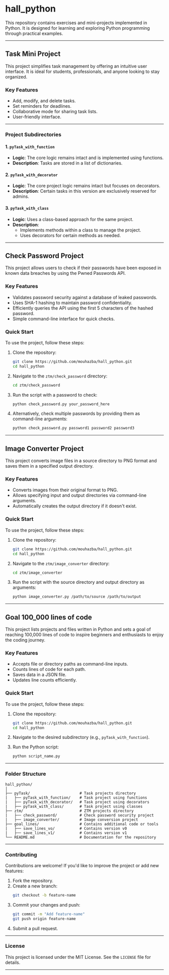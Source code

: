 # **hall_python**

This repository contains exercises and mini-projects implemented in Python. It is designed for learning and exploring Python programming through practical examples.

---

## **Task Mini Project**

This project simplifies task management by offering an intuitive user interface. It is ideal for students, professionals, and anyone looking to stay organized.

### **Key Features**
- Add, modify, and delete tasks.
- Set reminders for deadlines.
- Collaborative mode for sharing task lists.
- User-friendly interface.

---

### **Project Subdirectories**

#### 1. **`pyTask_with_function`**
   - **Logic**: The core logic remains intact and is implemented using functions.
   - **Description**: Tasks are stored in a list of dictionaries.

#### 2. **`pyTask_with_decorator`**
   - **Logic**: The core project logic remains intact but focuses on decorators.
   - **Description**: Certain tasks in this version are exclusively reserved for admins.

#### 3. **`pyTask_with_class`**
   - **Logic**: Uses a class-based approach for the same project.
   - **Description**:
     - Implements methods within a class to manage the project.
     - Uses decorators for certain methods as needed.

---

## **Check Password Project**

This project allows users to check if their passwords have been exposed in known data breaches by using the Pwned Passwords API.

### **Key Features**
- Validates password security against a database of leaked passwords.
- Uses SHA-1 hashing to maintain password confidentiality.
- Efficiently queries the API using the first 5 characters of the hashed password.
- Simple command-line interface for quick checks.

### **Quick Start**

To use the project, follow these steps:

1. Clone the repository:
   ```bash
   git clone https://github.com/mouhazba/hall_python.git
   cd hall_python
   ```

2. Navigate to the `ztm/check_password` directory:
   ```bash
   cd ztm/check_password
   ```

3. Run the script with a password to check:
   ```bash
   python check_password.py your_password_here
   ```

4. Alternatively, check multiple passwords by providing them as command-line arguments:
   ```bash
   python check_password.py password1 password2 password3
   ```

---

## **Image Converter Project**

This project converts image files in a source directory to PNG format and saves them in a specified output directory.

### **Key Features**
- Converts images from their original format to PNG.
- Allows specifying input and output directories via command-line arguments.
- Automatically creates the output directory if it doesn't exist.

### **Quick Start**

To use the project, follow these steps:

1. Clone the repository:
   ```bash
   git clone https://github.com/mouhazba/hall_python.git
   cd hall_python
   ```

2. Navigate to the `ztm/image_converter` directory:
   ```bash
   cd ztm/image_converter
   ```

3. Run the script with the source directory and output directory as arguments:
   ```bash
   python image_converter.py /path/to/source /path/to/output
   ```

---

## **Goal 100_000 lines of code**

This project lists projects and files written in Python and sets a goal of reaching 100,000 lines of code to inspire beginners and enthusiasts to enjoy the coding journey.

### **Key Features**
- Accepts file or directory paths as command-line inputs.
- Counts lines of code for each path.
- Saves data in a JSON file.
- Updates line counts efficiently.

### **Quick Start**

To use the project, follow these steps:

1. Clone the repository:
   ```bash
   git clone https://github.com/mouhazba/hall_python.git
   cd hall_python
   ```

2. Navigate to the desired subdirectory (e.g., `pyTask_with_function`).

3. Run the Python script:
   ```bash
   python script_name.py
   ```

---

### **Folder Structure**

```
hall_python/
│
├── pyTask/                      # Task projects directory
|   ├── pyTask_with_function/    # Task project using functions
|   ├── pyTask_with_decorator/   # Task project using decorators
|   ├── pyTask_with_class/       # Task project using classes
├── ztm/                         # ZTM projects directory
|   ├── check_password/          # Check password security project
|   ├── image_converter/         # Image conversion project
├── goal_lines/                  # Contains additional code or tools
|   ├── save_lines_vo/           # Contains version v0
|   ├── save_lines_v1/           # Contains version v1
└── README.md                    # Documentation for the repository
```

---

### **Contributing**

Contributions are welcome! If you'd like to improve the project or add new features:
1. Fork the repository.
2. Create a new branch:
   ```bash
   git checkout -b feature-name
   ```
3. Commit your changes and push:
   ```bash
   git commit -m "Add feature-name"
   git push origin feature-name
   ```
4. Submit a pull request.

---

### **License**

This project is licensed under the MIT License. See the `LICENSE` file for details.

---
